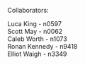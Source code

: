 Collaborators:

Luca King - n0597  
Scott May - n0062  
Caleb Worth - n1073  
Ronan Kennedy - n9418   
Elliot Waigh - n3349